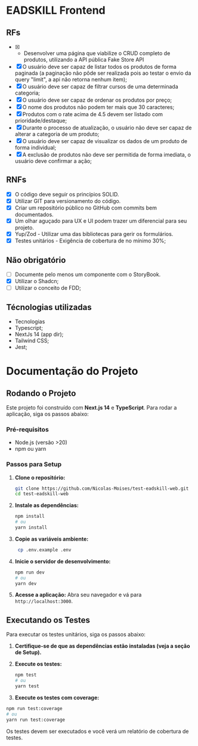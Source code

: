 # EADSKILL Frontend

## RFs

- [x] - Desenvolver uma página que viabilize o CRUD completo de produtos, utilizando a API pública Fake Store API
- [x] O usuário deve ser capaz de listar todos os produtos de forma paginada (a paginação não pôde ser realizada pois ao testar o envio da query "limit", a api não retorna nenhum item);
- [x] O usuário deve ser capaz de filtrar cursos de uma determinada categoria;
- [x] O usuário deve ser capaz de ordenar os produtos por preço;
- [x] O nome dos produtos não podem ter mais que 30 caracteres;
- [x] Produtos com o rate acima de 4.5 devem ser listado com prioridade/destaque;
- [x] Durante o processo de atualização, o usuário não deve ser capaz de alterar a categoria de um produto;
- [x] O usuário deve ser capaz de visualizar os dados de um produto de forma individual;
- [x] A exclusão de produtos não deve ser permitida de forma imediata, o usuário deve confirmar a ação;

## RNFs
- [x] O código deve seguir os princípios SOLID.
- [x] Utilizar GIT para versionamento do código.
- [x] Criar um repositório público no GitHub com commits bem documentados.
- [x] Um olhar aguçado para UX e UI podem trazer um diferencial para seu projeto.
- [x] Yup/Zod - Utilizar uma das bibliotecas para gerir os formulários.
- [x] Testes unitários - Exigência de cobertura de no mínimo 30%;

## Não obrigatório
- [ ] Documente pelo menos um componente com o StoryBook.
- [x] Utilizar o Shadcn;
- [ ] Utilizar o conceito de FDD;

## Técnologias utilizadas
* Tecnologias
* Typescript;
* NextJs 14 (app dir);
* Tailwind CSS;
* Jest;

# Documentação do Projeto

## Rodando o Projeto

Este projeto foi construído com **Next.js 14** e **TypeScript**. Para rodar a aplicação, siga os passos abaixo:

### Pré-requisitos

- Node.js (versão >20)
- npm ou yarn

### Passos para Setup

1. **Clone o repositório:**
   ```bash
   git clone https://github.com/Nicolas-Moises/test-eadskill-web.git
   cd test-eadskill-web
   ```

2. **Instale as dependências:**
   ```bash
   npm install
   # ou
   yarn install
   ```
   
3. **Copie as variáveis ambiente:**
   ```bash
    cp .env.example .env
   ```

4. **Inicie o servidor de desenvolvimento:**
   ```bash
   npm run dev
   # ou
   yarn dev
   ```

5. **Acesse a aplicação:**
   Abra seu navegador e vá para `http://localhost:3000`.

## Executando os Testes

Para executar os testes unitários, siga os passos abaixo:

1. **Certifique-se de que as dependências estão instaladas (veja a seção de Setup).**

2. **Execute os testes:**
   ```bash
   npm test
   # ou
   yarn test
   ```
3.  **Execute os testes com coverage:**
   ```bash
   npm run test:coverage
   # ou
   yarn run test:coverage
   ```

Os testes devem ser executados e você verá um relatório de cobertura de testes.